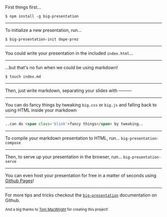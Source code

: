 First things first...

<span class='nobreak'>`$ npm install -g big-presentation`</span>

---

To initialize a new presentation, run...

<span class='nobreak'>`$ big-presentation-init dope-prez`</span>

---

You could write your presentation in the included `index.html`...

---

...but that's no fun when we could be using markdown!


`$ touch index.md`

---

Then, just write markdown, separating your slides with ———

---

You can do <span class='blink'>fancy things</span> by tweaking `big.css` or `big.js` and falling back to using HTML inside your markdown

---

```html
..can do <span class='blink'>fancy things</span> by tweaking..
```

---

To compile your markdown presentation to HTML, run... <span class='nobreak'>`big-presentation-compose`</span>

---

Then, to serve up your presentation in the browser, run... <span class='nobreak'>`big-presentation-serve`</span>

---

You can even host your presentation for free in a matter of seconds using [Github Pages](https://pages.github.com/)!

---

For more tips and tricks checkout the <span class='nobreak'>[`big-presentation`](https://github.com/tmcw/big)</span> documentation on Github.

<small class='nobreak'>And a big thanks to [Tom MacWright](https://github.com/tmcw) for creating this project!</small>
